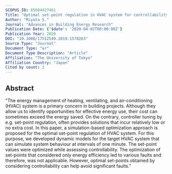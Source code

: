 ```yaml
---
SCOPUS_ID: 85084427461
Title: "Optimal set-point regulation in HVAC system for controllability and energy efficiency"
Author: "Miyata S."
Journal: "Advances in Building Energy Research"
Publication Date: {'$date': '2020-04-02T00:00:00Z'}
Publication Year: 2020
DOI: "10.1080/17512549.2019.1578263"
Source Type: "Journal"
Document Type: "ar"
Document Type Description: "Article"
Affiliation: "The University of Tokyo"
Affiliation Country: "Japan"
Cited by count: 3
---
```


## Abstract
"The energy management of heating, ventilating, and air-conditioning (HVAC) system is a primary concern in building projects. Although they allow us to identify opportunities for effective energy use, their⁠ cost can sometimes exceed the energy saved. On the contrary, controller tuning by e.g. set-point regulation, often provides solutions that incur relatively low or no extra cost. In this paper, a simulation-based optimization approach is proposed for the optimal set-point regulation of HVAC system. For this purpose, we developed dynamic models for the target HVAC system that can simulate system behaviour at intervals of one minute. The set-point values were optimized while assessing controllability. The optimization of set-points that considered only energy efficiency led to various faults and therefore, was not applicable. However, optimal set-points obtained by considering controllability can help avoid significant faults."
